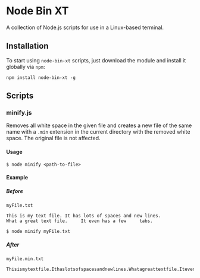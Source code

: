 # Node Bin XT

A collection of Node.js scripts for use in a Linux-based terminal.

## Installation

To start using `node-bin-xt` scripts, just download
the module and install it globally via `npm`:

  `npm install node-bin-xt -g`

## Scripts

### minify.js

Removes all white space in the given file and creates a new file of the
same name with a `.min` extension in the current directory with the removed
white space. The original file is not affected.


#### Usage

```
$ node minify <path-to-file>
```

#### Example

##### Before

`myFile.txt`
```
This is my text file. It has lots of spaces and new lines.
What a great text file.     It even has a few     tabs.
```

```
$ node minify myFile.txt
```

##### After

`myFile.min.txt`
```
Thisismytextfile.Ithaslotsofspacesandnewlines.Whatagreattextfile.Itevenhasafewtabs.
```

